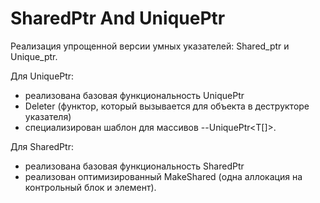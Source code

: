 # SharedPtr And UniquePtr

Реализация упрощенной версии умных указателей: Shared_ptr и Unique_ptr.

Для UniquePtr:
- реализована базовая функциональность UniquePtr
- Deleter (функтор, который вызывается для объекта в деструкторе указателя)
- специализирован шаблон для массивов --UniquePtr<T[]>.

Для SharedPtr:
- реализована базовая функциональность SharedPtr
- реализован оптимизированный MakeShared (одна аллокация на контрольный блок и элемент).
